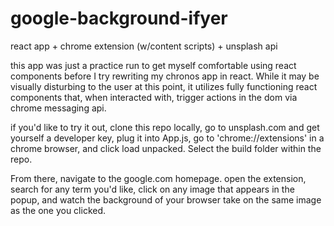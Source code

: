 # google-background-ifyer

react app + chrome extension (w/content scripts) + unsplash api

this app was just a practice run to get myself comfortable using react components before I try rewriting my chronos app in react. While it may be visually disturbing to the user at this point, it utilizes fully functioning react components that, when interacted with, trigger actions in the dom via chrome messaging api.

if you'd like to try it out, clone this repo locally, go to unsplash.com and get yourself a developer key, plug it into App.js, go to 'chrome://extensions' in a chrome browser, and click load unpacked. Select the build folder within the repo.

From there, navigate to the google.com homepage. open the extension, search for any term you'd like, click on any image that appears in the popup, and watch the background of your browser take on the same image as the one you clicked.
